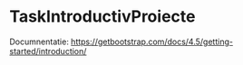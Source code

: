 # TaskIntroductivProiecte
Documnentatie: https://getbootstrap.com/docs/4.5/getting-started/introduction/
